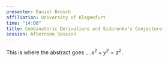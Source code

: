 ```yaml
---
presenter: Daniel Brosch
affiliation: University of Klagenfurt
time: "14:00"
title: Combinatoric Derivations and Sidorenko's Conjecture
session: Afternoon Session
---
```


This is where the abstract goes ... $x^2 + y^2 = z^2$.